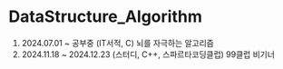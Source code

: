# DataStructure_Algorithm
1. 2024.07.01 ~ 공부중 (IT서적, C) 뇌를 자극하는 알고리즘
2. 2024.11.18 ~ 2024.12.23 (스터디, C++, 스파르타코딩클럽) 99클럽 비기너
